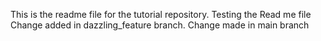 This is the readme file for the tutorial repository.
Testing the Read me file
Change added in dazzling_feature branch.
Change made in main branch